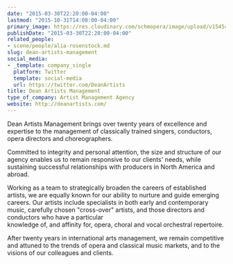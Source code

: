 ```yaml
---
date: "2015-03-30T22:20:00-04:00"
lastmod: "2015-10-31T14:08:00-04:00"
primary_image: https://res.cloudinary.com/schmopera/image/upload/v1545409169/media/webhook-uploads/1446314894138/Logo---DAM.jpg.jpg
publishDate: "2015-03-30T22:20:00-04:00"
related_people:
- scene/people/alia-rosenstock.md
slug: dean-artists-management
social_media:
- _template: company_single
  platform: Twitter
  template: social-media
  url: https://twitter.com/DeanArtists
title: Dean Artists Management
type_of_company: Artist Management Agency
website: http://deanartists.com/
---
```


<p>
	Dean Artists Management brings over twenty years of excellence and expertise to the management of classically trained singers, conductors, opera directors and choreographers.
</p>
<p>
	Committed to integrity and personal attention, the size and structure of our agency enables us to remain responsive to our clients' needs, while sustaining successful relationships with producers in North America and abroad.
</p>
<p>
	Working as a team to strategically broaden the careers of established artists, we are equally known for our ability to nurture and guide emerging careers. Our artists include specialists in both early and contemporary music, carefully chosen "cross-over" artists, and those directors and conductors who have a particular<br>
	knowledge of, and affinity for, opera, choral and vocal orchestral repertoire.
</p>
<p>
	After twenty years in international arts management, we remain competitive and attuned to the trends of opera and classical music markets, and to the visions of our colleagues and clients.
</p>
